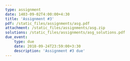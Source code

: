 ```yaml
---
type: assignment
date: 1403-09-02T4:00:00+4:30
title: 'Assignment #3'
pdf: /static_files/assignments/asg.pdf
attachment: /static_files/assignments/asg.zip
solutions: /static_files/assignments/asg_solutions.pdf
due_event: 
    type: due
    date: 2018-09-24T23:59:00+3:30
    description: 'Assignment #3 due'
---
```

